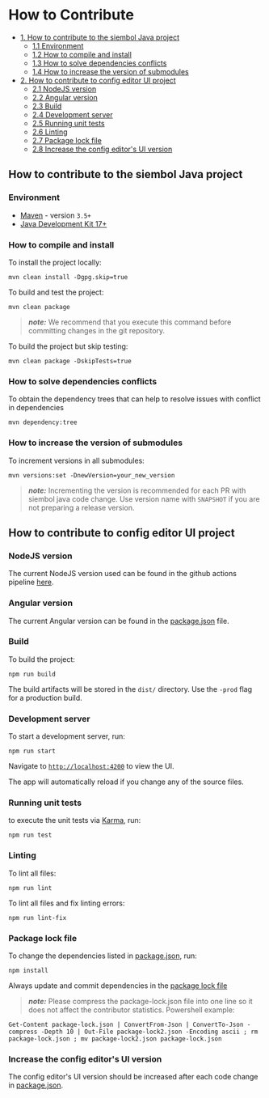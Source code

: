 How to Contribute
=================

- [1. How to contribute to the siembol Java project](#how-to-contribute-to-the-siembol-java-project)
    * [1.1 Environment](#environment)
    * [1.2 How to compile and install](#how-to-compile-and-install)
    * [1.3 How to solve dependencies conflicts](#how-to-solve-dependencies-conflicts)
    * [1.4 How to increase the version of submodules](#how-to-increase-the-version-of-submodules)
- [2. How to contribute to config editor UI project](#how-to-contribute-to-config-editor-UI-project)
    * [2.1 NodeJS version](#nodejs-version)
    * [2.2 Angular version](#angular-version)
    * [2.3 Build](#build)
    * [2.4 Development server](#development-server)
    * [2.5 Running unit tests](#running-unit-tests)
    * [2.6 Linting](#linting)
    * [2.7 Package lock file](#package-lock-file)
    * [2.8 Increase the config editor's UI version](#increase-the-config-editors-UI-version)

How to contribute to the siembol Java project
---------------------------------------------

### Environment

- [Maven](https://maven.apache.org/guides/) - version `3.5+`
- [Java Development Kit 17+](https://adoptopenjdk.net/)

### How to compile and install

To install the project locally:

```shell
mvn clean install -Dgpg.skip=true
```

To build and test the project:

```shell
mvn clean package
```

> **_note:_** We recommend that you execute this command before committing changes in the git repository.

To build the project but skip testing:

```shell
mvn clean package -DskipTests=true
```

### How to solve dependencies conflicts

To obtain the dependency trees that can help to resolve issues with conflict in dependencies

```shell
mvn dependency:tree
```

### How to increase the version of submodules

To increment versions in all submodules:

```shell
mvn versions:set -DnewVersion=your_new_version
```

> **_note:_** Incrementing the version is recommended for each PR with siembol java code change. Use version name with `SNAPSHOT` if you are not preparing a release version.


How to contribute to config editor UI project
---------------------------------------------

### NodeJS version

The current NodeJS version used can be found in the github actions pipeline [here](https://github.com/G-Research/siembol/blob/main/.github/workflows/ci.yml#L215).
### Angular version

The current Angular version can be found in the [package.json](/config-editor/config-editor-ui/package.json) file.


### Build

To build the project:

```shell
npm run build
```

The build artifacts will be stored in the `dist/` directory. Use the `-prod` flag for a production build.

### Development server

To start a development server, run:

```shell
npm run start
``` 

Navigate to [`http://localhost:4200`](http://localhost:4200) to view the UI.

The app will automatically reload if you change any of the source files.

### Running unit tests

 to execute the unit tests via [Karma](https://karma-runner.github.io), run:

```shell
npm run test
```

### Linting

To lint all files:

```shell
npm run lint
```

To lint all files and fix linting errors:

```shell
npm run lint-fix
``` 

### Package lock file

To change the dependencies listed in [package.json](/config-editor/config-editor-ui/package.json), run:

```shell
npm install
``` 

Always update and commit dependencies in the [package lock file](/config-editor/config-editor-ui/package-lock.json)

> **_note:_** Please compress the package-lock.json file into one line so it does not affect the contributor statistics. Powershell example:

```shell
Get-Content package-lock.json | ConvertFrom-Json | ConvertTo-Json -compress -Depth 10 | Out-File package-lock2.json -Encoding ascii ; rm package-lock.json ; mv package-lock2.json package-lock.json
```

### Increase the config editor's UI version

The config editor's UI version should be increased after each code change in [package.json](/config-editor/config-editor-ui/package.json).
